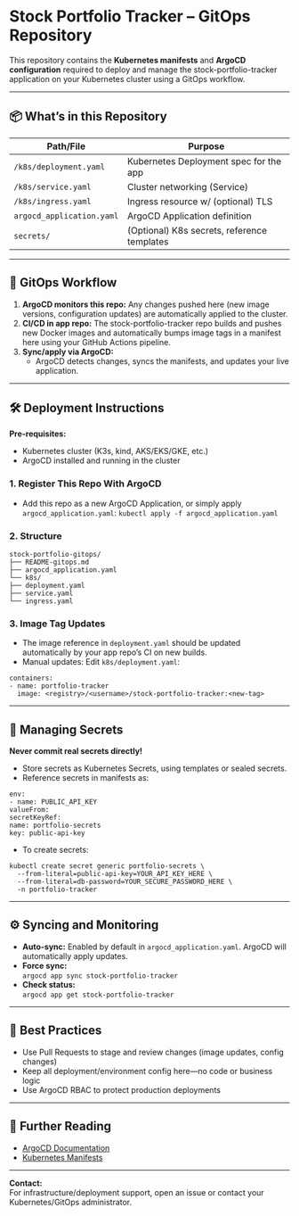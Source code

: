 # Stock Portfolio Tracker – GitOps Repository

This repository contains the **Kubernetes manifests** and **ArgoCD configuration** required to deploy and manage the stock-portfolio-tracker application on your Kubernetes cluster using a GitOps workflow.

---

## 📦 What’s in this Repository

| Path/File                  | Purpose                                      |
|----------------------------|----------------------------------------------|
| `/k8s/deployment.yaml`     | Kubernetes Deployment spec for the app       |
| `/k8s/service.yaml`        | Cluster networking (Service)                 |
| `/k8s/ingress.yaml`        | Ingress resource w/ (optional) TLS           |
| `argocd_application.yaml`  | ArgoCD Application definition                |
| `secrets/`                 | (Optional) K8s secrets, reference templates  |

---

## 🚀 GitOps Workflow

1. **ArgoCD monitors this repo:** Any changes pushed here (new image versions, configuration updates) are automatically applied to the cluster.
2. **CI/CD in app repo:** The stock-portfolio-tracker repo builds and pushes new Docker images and automatically bumps image tags in a manifest here using your GitHub Actions pipeline.
3. **Sync/apply via ArgoCD:**  
   - ArgoCD detects changes, syncs the manifests, and updates your live application.

---

## 🛠️ Deployment Instructions

**Pre-requisites:**
- Kubernetes cluster (K3s, kind, AKS/EKS/GKE, etc.)
- ArgoCD installed and running in the cluster

### 1. Register This Repo With ArgoCD

- Add this repo as a new ArgoCD Application, or simply apply `argocd_application.yaml`:
`kubectl apply -f argocd_application.yaml`

### 2. Structure
```
stock-portfolio-gitops/
├── README-gitops.md
├── argocd_application.yaml
└── k8s/
├── deployment.yaml
├── service.yaml
└── ingress.yaml
```

### 3. Image Tag Updates

- The image reference in `deployment.yaml` should be updated automatically by your app repo’s CI on new builds.
- Manual updates: Edit `k8s/deployment.yaml`:
```
containers:
- name: portfolio-tracker
  image: <registry>/<username>/stock-portfolio-tracker:<new-tag>
```

---

## 🔐 Managing Secrets

**Never commit real secrets directly!**
- Store secrets as Kubernetes Secrets, using templates or sealed secrets.
- Reference secrets in manifests as:

```
env:
- name: PUBLIC_API_KEY
valueFrom:
secretKeyRef:
name: portfolio-secrets
key: public-api-key
```

- To create secrets:
```
kubectl create secret generic portfolio-secrets \
  --from-literal=public-api-key=YOUR_API_KEY_HERE \
  --from-literal=db-password=YOUR_SECURE_PASSWORD_HERE \
  -n portfolio-tracker
```


---

## ⚙️ Syncing and Monitoring

- **Auto-sync:** Enabled by default in `argocd_application.yaml`. ArgoCD will automatically apply updates.
- **Force sync:**  
`argocd app sync stock-portfolio-tracker`
- **Check status:**  
`argocd app get stock-portfolio-tracker`


---

## 📝 Best Practices

- Use Pull Requests to stage and review changes (image updates, config changes)
- Keep all deployment/environment config here—no code or business logic
- Use ArgoCD RBAC to protect production deployments

---

## 📒 Further Reading

- [ArgoCD Documentation](https://argo-cd.readthedocs.io/)
- [Kubernetes Manifests](https://kubernetes.io/docs/concepts/overview/working-with-objects/kubernetes-objects/)

---

**Contact:**  
For infrastructure/deployment support, open an issue or contact your Kubernetes/GitOps administrator.
